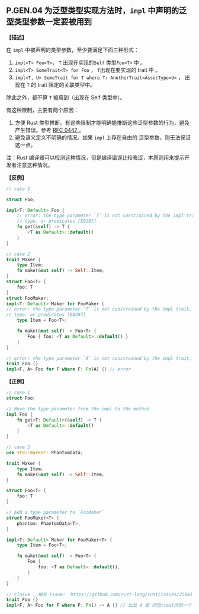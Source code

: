 ## P.GEN.04  为泛型类型实现方法时，`impl` 中声明的泛型类型参数一定要被用到

**【描述】**

在 `impl` 中被声明的类型参数，至少要满足下面三种形式：

1. `impl<T> Foo<T>`，  `T`  出现在实现的`Self` 类型`Foo<T>` 中 。
2. `impl<T> SomeTrait<T> for Foo` ， `T`出现在要实现的 trait 中 。
3. `impl<T, U> SomeTrait for T where T: AnotherTrait<AssocType=U>` ， 出现在 `T` 的 trait 限定的关联类型中。

除此之外，都不算 `T` 被用到（出现在 Self 类型中）。

有这种限制，主要有两个原因：

1. 方便 Rust 类型推断。有这些限制才能明确能推断这些泛型参数的行为，避免产生错误。参考 [RFC 0447 ](https://github.com/rust-lang/rfcs/blob/master/text/0447-no-unused-impl-parameters.md) 。
2. 避免语义定义不明确的情况。如果 `impl` 上存在自由的 泛型参数，则无法保证这一点。

注：Rust 编译器可以检测这种情况，但是编译错误比较晦涩，本原则用来提示开发者注意这种情况。

**【反例】**

```rust
// case 1

struct Foo;

impl<T: Default> Foo {
    // error: the type parameter `T` is not constrained by the impl trait, self
    // type, or predicates [E0207]
    fn get(&self) -> T {
        <T as Default>::default()
    }
}

// case 2
trait Maker {
    type Item;
    fn make(&mut self) -> Self::Item;
}
struct Foo<T> {
    foo: T
}
struct FooMaker;
impl<T: Default> Maker for FooMaker {
// error: the type parameter `T` is not constrained by the impl trait, self
// type, or predicates [E0207]
    type Item = Foo<T>;

    fn make(&mut self) -> Foo<T> {
        Foo { foo: <T as Default>::default() }
    }
}

// error: the type parameter `A` is not constrained by the impl trait, self type, or predicates
trait Foo {}
impl<F, A> Foo for F where F: Fn(A) {} // error
```

**【正例】**

```rust
// case 1
struct Foo;

// Move the type parameter from the impl to the method
impl Foo {
    fn get<T: Default>(&self) -> T {
        <T as Default>::default()
    }
}

// case 2
use std::marker::PhantomData;

trait Maker {
    type Item;
    fn make(&mut self) -> Self::Item;
}

struct Foo<T> {
    foo: T
}

// Add a type parameter to `FooMaker`
struct FooMaker<T> {
    phantom: PhantomData<T>,
}

impl<T: Default> Maker for FooMaker<T> {
    type Item = Foo<T>;

    fn make(&mut self) -> Foo<T> {
        Foo {
            foo: <T as Default>::default(),
        }
    }
}

// closue : 相关 issue:  https://github.com/rust-lang/rust/issues/25041 
trait Foo {}
impl<F, A> Foo for F where F: Fn() -> A {} // 此处 A 是 闭包trait内的一个关联类型
```
